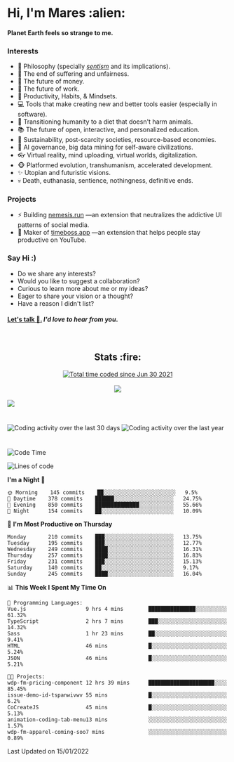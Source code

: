 <h1>Hi, I'm Mares :alien:</h1>

#### Planet Earth feels so strange to me.

### **Interests**

- 🌊 Philosophy (specially [_sentism_][sentismmedium] and its implications).
- 🎯 The end of suffering and unfairness.
- 💸 The future of money.
- 💼 The future of work.
- 🧠 Productivity, Habits, & Mindsets.
- 💻 Tools that make creating new and better tools easier (especially in software).
- 🥗 Transitioning humanity to a diet that doesn't harm animals.
- 📚 The future of open, interactive, and personalized education.
- 🌱 Sustainability, post-scarcity societies, resource-based economies.
- 🤖 AI governance, big data mining for self-aware civilizations.
- 👓 Virtual reality, mind uploading, virtual worlds, digitalization.
- 🐵 Platformed evolution, transhumanism, accelerated development.
- ✨ Utopian and futuristic visions.
- 💀 Death, euthanasia, sentience, nothingness, definitive ends.


### **Projects**

- ⚡ Building [nemesis.run](https://nemesis.run) —an extension that neutralizes the addictive UI patterns of social media.
- 💎 Maker of [timeboss.app](https://timeboss.app) —an extension that helps people stay productive on YouTube.


### **Say Hi :)**

- Do we share any interests?
- Would you like to suggest a collaboration?
- Curious to learn more about me or my ideas?
- Eager to share your vision or a thought?
- Have a reason I didn't list?

#### [Let's talk :wave:.](mailto:mareszhar@gmail.com) _I'd love to hear from you_.

[sentismmedium]: https://medium.com/@mareszhar/born-a-prisoner-a-reflection-about-life-its-struggles-and-a-plan-to-escape-d8566ce9b026

<br>

<h2 align="center">Stats :fire:</h2>

<div align="center">
  <a href="https://wakatime.com/@cfdc0e0d-4860-4b62-9ff0-cb659185525e">
    <img src="https://wakatime.com/badge/user/cfdc0e0d-4860-4b62-9ff0-cb659185525e.svg" alt="Total time coded since Jun 30 2021" />
  </a>
</div>

<br>

<!-- 
Add or remove this: 
&dates=B1AAB3FF 
...or this...
&date_format=M%20j%5B%2C%20Y%5D
from the *streak stats URL below* if they get bugged and aren't updating: 
-->

<div align="center">
  <img src="https://github-readme-streak-stats.herokuapp.com?user=mareszhar&theme=black-ice&hide_border=true&stroke=FFFFFF15&ring=DF8FFE&fire=DF8FFE&currStreakLabel=DF8FFE&background=1A232A&currStreakNum=86FFAB&dates=B1AAB3FF&date_format=M%20j%5B%2C%20Y%5D">
</div>

<br>

<img src="https://activity-graph.herokuapp.com/graph?username=mareszhar&theme=nord&bg_color=00000000&color=979797&line=DF8FFE&point=00000000&area=true&hide_border=true">

<br>

<h1></h1>

<img src="https://wakatime.com/share/@mares/5df0ff02-9c79-41b4-b540-51dc9c65a57b.svg" alt="Coding activity over the last 30 days" />
<img src="https://wakatime.com/share/@mares/ea89ba71-f374-40af-930c-e0655909fe37.svg" alt="Coding activity over the last year" />

<h1></h1>

<!--START_SECTION:waka-->
![Code Time](http://img.shields.io/badge/Code%20Time-435%20hrs%2049%20mins-blue)

![Lines of code](https://img.shields.io/badge/From%20Hello%20World%20I%27ve%20Written-124%20Thousand%20lines%20of%20code-blue)

**I'm a Night 🦉** 

```text
🌞 Morning    145 commits    ██░░░░░░░░░░░░░░░░░░░░░░░   9.5% 
🌆 Daytime    378 commits    ██████░░░░░░░░░░░░░░░░░░░   24.75% 
🌃 Evening    850 commits    ██████████████░░░░░░░░░░░   55.66% 
🌙 Night      154 commits    ██░░░░░░░░░░░░░░░░░░░░░░░   10.09%

```
📅 **I'm Most Productive on Thursday** 

```text
Monday       210 commits    ███░░░░░░░░░░░░░░░░░░░░░░   13.75% 
Tuesday      195 commits    ███░░░░░░░░░░░░░░░░░░░░░░   12.77% 
Wednesday    249 commits    ████░░░░░░░░░░░░░░░░░░░░░   16.31% 
Thursday     257 commits    ████░░░░░░░░░░░░░░░░░░░░░   16.83% 
Friday       231 commits    ███░░░░░░░░░░░░░░░░░░░░░░   15.13% 
Saturday     140 commits    ██░░░░░░░░░░░░░░░░░░░░░░░   9.17% 
Sunday       245 commits    ████░░░░░░░░░░░░░░░░░░░░░   16.04%

```


📊 **This Week I Spent My Time On** 

```text
💬 Programming Languages: 
Vue.js                   9 hrs 4 mins        ███████████████░░░░░░░░░░   61.32% 
TypeScript               2 hrs 7 mins        ███░░░░░░░░░░░░░░░░░░░░░░   14.32% 
Sass                     1 hr 23 mins        ██░░░░░░░░░░░░░░░░░░░░░░░   9.41% 
HTML                     46 mins             █░░░░░░░░░░░░░░░░░░░░░░░░   5.24% 
JSON                     46 mins             █░░░░░░░░░░░░░░░░░░░░░░░░   5.21%

🐱‍💻 Projects: 
wdp-fm-pricing-component 12 hrs 39 mins      █████████████████████░░░░   85.45% 
issue-demo-id-tspanwivwv 55 mins             █░░░░░░░░░░░░░░░░░░░░░░░░   6.2% 
CoCreateJS               45 mins             █░░░░░░░░░░░░░░░░░░░░░░░░   5.13% 
animation-coding-tab-menu13 mins             ░░░░░░░░░░░░░░░░░░░░░░░░░   1.57% 
wdp-fm-apparel-coming-soo7 mins              ░░░░░░░░░░░░░░░░░░░░░░░░░   0.89%

```


 Last Updated on 15/01/2022
<!--END_SECTION:waka-->
